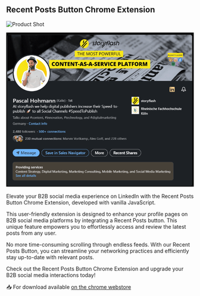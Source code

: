 ## Recent Posts Button Chrome Extension 

![Product Shot](https://i.ibb.co/ZK99jRZ/RCB-BG.png)

![Product Gif](https://github.com/futurefounder/recent-posts-button/blob/main/recent-posts.gif?raw=true)

Elevate your B2B social media experience on LinkedIn with the Recent Posts Button Chrome Extension, developed with vanilla JavaScript.

This user-friendly extension is designed to enhance your profile pages on B2B social media platforms by integrating a Recent Posts button. This unique feature empowers you to effortlessly access and review the latest posts from any user.

No more time-consuming scrolling through endless feeds. With our Recent Posts Button, you can streamline your networking practices and efficiently stay up-to-date with relevant posts.

Check out the Recent Posts Button Chrome Extension and upgrade your B2B social media interactions today! 

📥 For download available [on the chrome webstore](https://chrome.google.com/webstore/detail/b2b-social-media-recent-p/dikbdkegidakojinmlhbodflcgmjdobb)
